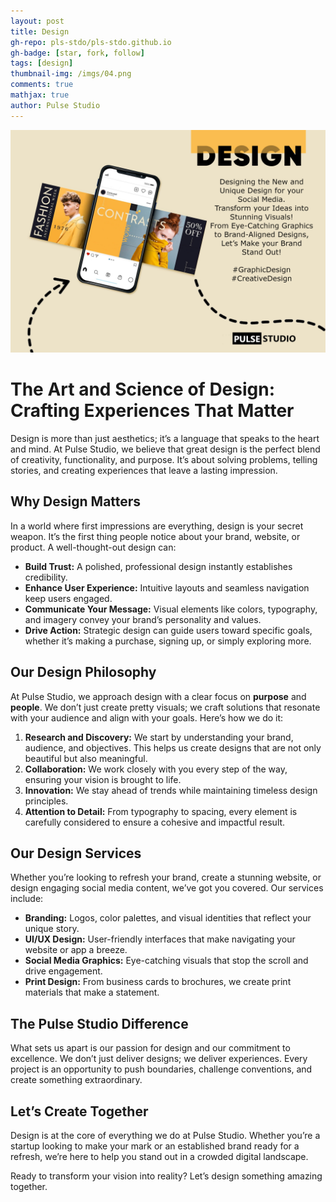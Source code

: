 ```yaml
---
layout: post
title: Design
gh-repo: pls-stdo/pls-stdo.github.io
gh-badge: [star, fork, follow]
tags: [design]
thumbnail-img: /imgs/04.png
comments: true
mathjax: true
author: Pulse Studio
---
```


<img src="imgs/04.png" width="850px">

# The Art and Science of Design: Crafting Experiences That Matter

Design is more than just aesthetics; it’s a language that speaks to the heart and mind. At Pulse Studio, we believe that great design is the perfect blend of creativity, functionality, and purpose. It’s about solving problems, telling stories, and creating experiences that leave a lasting impression.

## Why Design Matters

In a world where first impressions are everything, design is your secret weapon. It’s the first thing people notice about your brand, website, or product. A well-thought-out design can:
- **Build Trust:** A polished, professional design instantly establishes credibility.
- **Enhance User Experience:** Intuitive layouts and seamless navigation keep users engaged.
- **Communicate Your Message:** Visual elements like colors, typography, and imagery convey your brand’s personality and values.
- **Drive Action:** Strategic design can guide users toward specific goals, whether it’s making a purchase, signing up, or simply exploring more.

## Our Design Philosophy

At Pulse Studio, we approach design with a clear focus on **purpose** and **people**. We don’t just create pretty visuals; we craft solutions that resonate with your audience and align with your goals. Here’s how we do it:

1. **Research and Discovery:** We start by understanding your brand, audience, and objectives. This helps us create designs that are not only beautiful but also meaningful.
2. **Collaboration:** We work closely with you every step of the way, ensuring your vision is brought to life.
3. **Innovation:** We stay ahead of trends while maintaining timeless design principles.
4. **Attention to Detail:** From typography to spacing, every element is carefully considered to ensure a cohesive and impactful result.

## Our Design Services

Whether you’re looking to refresh your brand, create a stunning website, or design engaging social media content, we’ve got you covered. Our services include:
- **Branding:** Logos, color palettes, and visual identities that reflect your unique story.
- **UI/UX Design:** User-friendly interfaces that make navigating your website or app a breeze.
- **Social Media Graphics:** Eye-catching visuals that stop the scroll and drive engagement.
- **Print Design:** From business cards to brochures, we create print materials that make a statement.

## The Pulse Studio Difference

What sets us apart is our passion for design and our commitment to excellence. We don’t just deliver designs; we deliver experiences. Every project is an opportunity to push boundaries, challenge conventions, and create something extraordinary.

## Let’s Create Together

Design is at the core of everything we do at Pulse Studio. Whether you’re a startup looking to make your mark or an established brand ready for a refresh, we’re here to help you stand out in a crowded digital landscape.

Ready to transform your vision into reality? Let’s design something amazing together.
